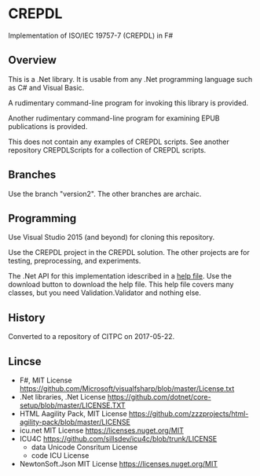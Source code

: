 # CREPDL

Implementation of ISO/IEC 19757-7 (CREPDL) in F#

## Overview

This is a .Net library. It is usable from any .Net programming language such as C# and Visual Basic.

A rudimentary command-line program for invoking this library is provided.

Another rudimentary command-line program for examining EPUB publications is provided.

This does not contain any examples of CREPDL scripts. See another repository CREPDLScripts for a collection of CREPDL scripts.

## Branches

Use the branch "version2". The other branches are archaic.

## Programming

Use Visual Studio 2015 (and beyond) for cloning this repository.

Use the CREPDL project in the CREPDL solution. The other projects are for testing, preprocessing, and experiments.

The .Net API for this implementation idescribed in a [help file](https://github.com/CITPCSHARE/CREPDL/blob/Version2/Help/Documentation.chm).  Use the download button to download the help file.  This help file covers many classes, but you need Validation.Validator  and nothing else.

## History

Converted to a repository of CITPC on 2017-05-22.

## Lincse 

- F#, MIT License https://github.com/Microsoft/visualfsharp/blob/master/License.txt
- .Net libraries, .Net License https://github.com/dotnet/core-setup/blob/master/LICENSE.TXT
- HTML Aagility Pack, MIT License https://github.com/zzzprojects/html-agility-pack/blob/master/LICENSE
- icu.net MIT License https://licenses.nuget.org/MIT
- ICU4C https://github.com/sillsdev/icu4c/blob/trunk/LICENSE
  - data Unicode Consritum License 
  - code ICU License
- NewtonSoft.Json MIT License https://licenses.nuget.org/MIT

